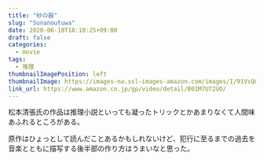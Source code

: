 ```yaml
---
title: "砂の器"
slug: "Sunanoutuwa"
date: 2020-06-18T18:10:25+09:00
draft: false
categories:
  - movie
tags:
  - 推理
thumbnailImagePosition: left
thumbnailImage: https://images-na.ssl-images-amazon.com/images/I/91VsQGz43oL._SX600_.jpg
link_url: https://www.amazon.co.jp/gp/video/detail/B01M7U72UO/
---
```

松本清張氏の作品は推理小説といっても凝ったトリックとかあまりなくて人間味あふれるところがある。
<!--more-->
原作はひょっとして読んだことあるかもしれないけど、犯行に至るまでの過去を音楽とともに描写する後半部の作り方はうまいなと思った。
